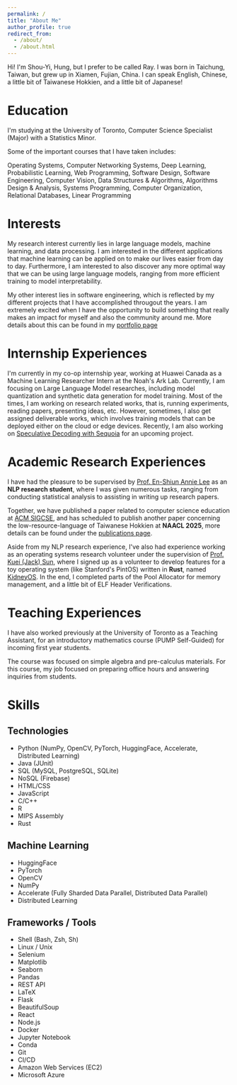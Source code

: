 ```yaml
---
permalink: /
title: "About Me"
author_profile: true
redirect_from: 
  - /about/
  - /about.html
---
```


Hi! I'm Shou-Yi, Hung, but I prefer to be called Ray. I was born in Taichung, Taiwan, but grew up in Xiamen, Fujian, China. I can speak English, Chinese, a little bit of Taiwanese Hokkien, and a little bit of Japanese! 

Education
======
I'm studying at the University of Toronto, Computer Science Specialist (Major) with a Statistics Minor. 

Some of the important courses that I have taken includes: 

Operating Systems, Computer Networking Systems, Deep Learning, Probabilistic Learning, Web Programming, Software Design, Software Engineering, Computer Vision, Data Structures & Algorithms, Algorithms Design & Analysis, Systems Programming, Computer Organization, Relational Databases, Linear Programming

Interests
======
My research interest currently lies in large language models, machine learning, and data processing. I am interested in the different applications that machine learning can be applied on to make our lives easier from day to day. Furthermore, I am interested to also discover any more optimal way that we can be using large language models, ranging from more efficient training to model interpretability. 

My other interest lies in software engineering, which is reflected by my different projects that I have accomplished througout the years. I am extremely excited when I have the opportunity to build something that really makes an impact for myself and also the community around me. More details about this can be found in my [portfolio page](./portfolio)

Internship Experiences
======
I'm currently in my co-op internship year, working at Huawei Canada as a Machine Learning Researcher Intern at the Noah's Ark Lab. Currently, I am focusing on Large Language Model researches, including model quantization and synthetic data generation for model training. Most of the times, I am working on research related works, that is, running experiments, reading papers, presenting ideas, etc. However, sometimes, I also get assigned deliverable works, which involves training models that can be deployed either on the cloud or edge devices. Recently, I am also working on [Speculative Decoding with Sequoia](https://arxiv.org/abs/2402.12374) for an upcoming project. 

Academic Research Experiences
======
I have had the pleasure to be supervised by [Prof. En-Shiun Annie Lee](https://www.cs.toronto.edu/~ealee/public/) as an **NLP research student**, where I was given numerous tasks, ranging from conducting statistical analysis to assisting in writing up research papers. 

Together, we have published a paper related to computer science education at [ACM SIGCSE](https://www.sigcse.org/), and has scheduled to publish another paper concerning the low-resource-language of Taiwanese Hokkien at **NAACL 2025**, more details can be found under the [publications page](./publications). 

Aside from my NLP research experience, I've also had experience working as an operating systems research volunteer under the supervision of [Prof. Kuei (Jack) Sun](https://www.cs.toronto.edu/~sunk/), where I signed up as a volunteer to develop features for a toy operating system (like Stanford's PintOS) written in **Rust**, named [KidneyOS](https://github.com/KidneyOS/KidneyOS). In the end, I completed parts of the Pool Allocator for memory management, and a little bit of ELF Header Verifications. 

Teaching Experiences
======
I have also worked previously at the University of Toronto as a Teaching Assistant, for an introductory mathematics course (PUMP Self-Guided) for incoming first year students. 

The course was focused on simple algebra and pre-calculus materials. For this course, my job focused on preparing office hours and answering inquiries from students. 

Skills
======
## Technologies
- Python (NumPy, OpenCV, PyTorch, HuggingFace, Accelerate, Distributed Learning)
- Java (JUnit)
- SQL (MySQL, PostgreSQL, SQLite)
- NoSQL (Firebase)
- HTML/CSS
- JavaScript
- C/C++
- R
- MIPS Assembly
- Rust

## Machine Learning
- HuggingFace
- PyTorch
- OpenCV
- NumPy
- Accelerate (Fully Sharded Data Parallel, Distributed Data Parallel)
- Distributed Learning

## Frameworks / Tools
- Shell (Bash, Zsh, Sh)
- Linux / Unix
- Selenium
- Matplotlib
- Seaborn
- Pandas
- REST API
- LaTeX
- Flask
- BeautifulSoup
- React
- Node.js
- Docker
- Jupyter Notebook
- Conda
- Git
- CI/CD
- Amazon Web Services (EC2)
- Microsoft Azure